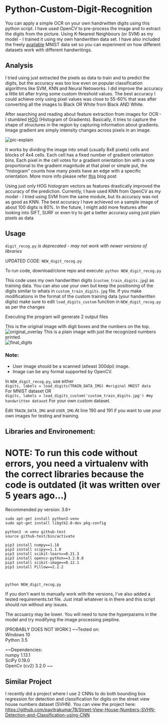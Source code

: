 # Python-Custom-Digit-Recognition

You can apply a simple OCR on your own handrwitten digits using this python script.
I have used OpenCV to pre-process the image and to extract the digits from the picture.
Using K-Nearest Neighbours (or SVM) as my model - I trained it using my own handwritten data set. I have also included the freely [available](http://yann.lecun.com/exdb/mnist/) MNIST data set so you can experiment on how different datasets work with different handwritings.

## Analysis  
I tried using just extracted the pixels as data to train and to predict the digits, but the accuracy was too low even on popular classification algorithms like SVM, KNN and Neural Netoworks.  I did improve the accuracy a little bit after trying some custom threshold values. The best accuracy I could achieve only using pixel values was close to 55-60% that was after converting all the images to Black OR White from Black AND White.    

After searching and reading about feature extraction from images for OCR - I stumbled [HOG](https://en.wikipedia.org/wiki/Histogram_of_oriented_gradients) (Histogram of Gradients).  Basically, it tries to capture the shape of structures in the region by capturing information about gradients. Image gradient are simply intensity changes across pixels in an image.  

![pic-explain](https://gilscvblog.files.wordpress.com/2013/08/figure5.jpg "pic")


It works by dividing the image into small (usually 8x8 pixels) cells and blocks of 4x4 cells. Each cell has a fixed number of gradient orientation bins. Each pixel in the cell votes for a gradient orientation bin with a vote proportional to the gradient magnitude at that pixel or simple put, the "histogram" counts how many pixels have an edge with a specific orientation.  More more info please refer [this](https://gilscvblog.wordpress.com/2013/08/18/a-short-introduction-to-descriptors/) blog post

Using just only HOG histogram vectors as features drastically improved the accuracy of the prediction.  Currently, I have used KNN from OpenCV as my model - I tried using SVM from the same module, but its accuracy was not as good as KNN. The best accuracy I have achieved on a sample image of about 100 digits is 80%.  In the future, I might add more features after looking into SIFT, SURF or even try to get a better accuracy using just plain pixels as data

## Usage  

`digit_recog.py` *is deprecated - may not work with newer versions of libraries*  

UPDATED CODE: `NEW_digit_recog.py`

To run code, download/clone repo and execute:
```python NEW_digit_recog.py ```

This code uses my own handwritten digits (`custom_train_digits.jpg`) as training data. You can also use your own but keep the positioning of the digits similar to whats in `custom_train_digits.jpg` file. If you make modifications in the format of the custom training data (your handwritten digits) make sure to edit `load_digits_custom` function in `NEW_digit_recog.py` as per the changes

Executing the program will generate 2 output files

This is the original image with digit boxes and the numbers on the top.   
![original_overlay](https://github.com/pavitrakumar78/Python-Custom-Digit-Recognition/blob/master/original_overlay.png)
This is a plain image with just the recognized numbers printed.   
![final_digits](https://github.com/pavitrakumar78/Python-Custom-Digit-Recognition/blob/master/final_digits.png)

### Note:  
- User image should be a scanned (atleast 300dpi) image.  
- Image can be any format supported by OpenCV.  

In `NEW_digit_recog.py`, use either      
```digits, labels = load_digits(TRAIN_DATA_IMG) #original MNIST data```  
For MNIST dataset OR  
```digits, labels = load_digits_custom('custom_train_digits.jpg') #my handwritten dataset```
For your own custom dataset.  
  
Edit `TRAIN_DATA_IMG` and `USER_IMG` At line 190 and 191 if you want to use your own images for testing and training.  
    
## Libraries and Environement:

# NOTE: To run this code without errors, you need a virtualenv with the correct libraries because the code is outdated (it was written over 5 years ago...)
Recommended py version: 3.6+
```
sudo apt-get install python3-venv 
sudo apt-get install libgtk2.0-dev pkg-config

python3 -m venv github-test
source github-test/bin/activate

pip3 install numpy==1.18
pip3 install scipy==1.1.0
pip3 install scikit-learn==0.21.3
pip3 install opencv-python==3.2.0.8
pip3 install scikit-image==0.12.1
pip3 install Pillow==2.2.2



python NEW_digit_recog.py
```
If you don't want to manually work with the versions, I've also added a tested requirements.txt file. Just intall whatever is in there and this script should run without any issues.

The accuarcy may be lower. You will need to tune the hyperparams in the model and try modifying the image processing piepline.

[PROBABLY DOES NOT WORK:]
~~Tested on:  
Windows 10    
Python 3.5    

~~Dependencies:  
numpy 1.13.1  
SciPy 0.19.0  
OpenCv (cv2) 3.2.0
~~

## Similar Project
I recently did a project where I use 2 CNNs to do both bounding box regression for detection and classification for digits on the street view house numbers dataset (SVHN). You can view the project here:  
https://github.com/pavitrakumar78/Street-View-House-Numbers-SVHN-Detection-and-Classification-using-CNN

